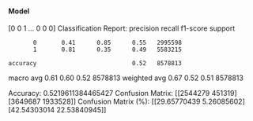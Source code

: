 #### Model
[0 0 1 ... 0 0 0]
Classification Report:
              precision    recall  f1-score   support

           0       0.41      0.85      0.55   2995598
           1       0.81      0.35      0.49   5583215

    accuracy                           0.52   8578813
   macro avg       0.61      0.60      0.52   8578813
weighted avg       0.67      0.52      0.51   8578813

Accuracy: 0.5219611384465427
Confusion Matrix:
[[2544279  451319]
 [3649687 1933528]]
Confusion Matrix (%):
[[29.65770439  5.26085602]
 [42.54303014 22.53840945]]
